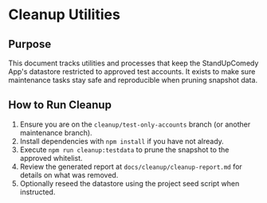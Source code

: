 # Cleanup Utilities

## Purpose
This document tracks utilities and processes that keep the StandUpComedy App's datastore restricted to approved test accounts. It exists to make sure maintenance tasks stay safe and reproducible when pruning snapshot data.

## How to Run Cleanup
1. Ensure you are on the `cleanup/test-only-accounts` branch (or another maintenance branch).
2. Install dependencies with `npm install` if you have not already.
3. Execute `npm run cleanup:testdata` to prune the snapshot to the approved whitelist.
4. Review the generated report at `docs/cleanup/cleanup-report.md` for details on what was removed.
5. Optionally reseed the datastore using the project seed script when instructed.
